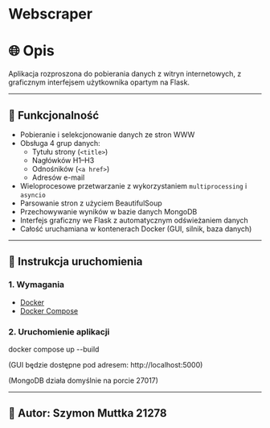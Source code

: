 # Webscraper

# 🌐 Opis

Aplikacja rozproszona do pobierania danych z witryn internetowych, z graficznym interfejsem użytkownika opartym na Flask.

---

## 📌 Funkcjonalność

- Pobieranie i selekcjonowanie danych ze stron WWW
- Obsługa 4 grup danych:
  - Tytułu strony (`<title>`)
  - Nagłówków H1–H3
  - Odnośników (`<a href>`)
  - Adresów e-mail
- Wieloprocesowe przetwarzanie z wykorzystaniem `multiprocessing` i `asyncio`
- Parsowanie stron z użyciem BeautifulSoup
- Przechowywanie wyników w bazie danych MongoDB
- Interfejs graficzny we Flask z automatycznym odświeżaniem danych
- Całość uruchamiana w kontenerach Docker (GUI, silnik, baza danych)

---

## 🚀 Instrukcja uruchomienia

### 1. Wymagania
- [Docker](https://www.docker.com/)
- [Docker Compose](https://docs.docker.com/compose/)

### 2. Uruchomienie aplikacji
docker compose up --build

(GUI będzie dostępne pod adresem: http://localhost:5000)

(MongoDB działa domyślnie na porcie 27017)

---

## 🧠 Autor: Szymon Muttka 21278
